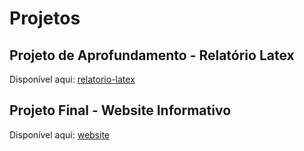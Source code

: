 # Projetos

## Projeto de Aprofundamento - Relatório Latex

Disponível aqui: [relatorio-latex](https://github.com/miguelovila/ua-iei-projects/tree/main/relatorio-latex)

## Projeto Final - Website Informativo

Disponível aqui: [website](https://github.com/miguelovila/ua-iei-projects/tree/main/website)
